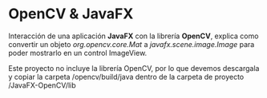 # OpenCV & JavaFX
Interacción de una aplicación **JavaFX** con la librería **OpenCV**, explica como convertir un objeto *org.opencv.core.Mat* a *javafx.scene.image.Image* para poder mostrarlo en un control ImageView.

Este proyecto no incluye la librería OpenCV, por lo que devemos descargala y copiar la carpeta /opencv/build/java dentro de la carpeta de proyecto /JavaFX-OpenCV/lib  